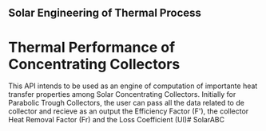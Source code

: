 ## Solar Engineering of Thermal Process
# Thermal Performance of Concentrating Collectors

This API intends to be used as an engine of computation of importante heat transfer properties among Solar Concentrating Collectors.
Initially for Parabolic Trough Collectors, the user can pass all the data related to de collector and recieve as an output the Efficiency Factor (F'), the collector Heat Removal Factor (Fr) and the Loss Coefficient (Ul)#   S o l a r A B C  
 